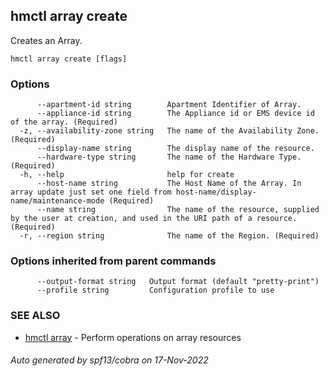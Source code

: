 ## hmctl array create

Creates an Array.

```
hmctl array create [flags]
```

### Options

```
      --apartment-id string        Apartment Identifier of Array.
      --appliance-id string        The Appliance id or EMS device id of the array. (Required)
  -z, --availability-zone string   The name of the Availability Zone. (Required)
      --display-name string        The display name of the resource.
      --hardware-type string       The name of the Hardware Type. (Required)
  -h, --help                       help for create
      --host-name string           The Host Name of the Array. In array update just set one field from host-name/display-name/maintenance-mode (Required)
      --name string                The name of the resource, supplied by the user at creation, and used in the URI path of a resource. (Required)
  -r, --region string              The name of the Region. (Required)
```

### Options inherited from parent commands

```
      --output-format string   Output format (default "pretty-print")
      --profile string         Configuration profile to use
```

### SEE ALSO

* [hmctl array](hmctl_array.md)	 - Perform operations on array resources

###### Auto generated by spf13/cobra on 17-Nov-2022
